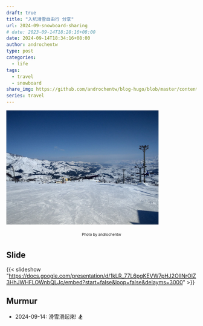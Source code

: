 ```yaml
---
draft: true
title: "入坑滑雪自由行 分享"
url: 2024-09-snowboard-sharing
# date: 2023-09-14T18:28:16+08:00
date: 2024-09-14T18:34:16+08:00
author: androchentw
type: post
categories:
  - life
tags: 
  - travel
  - snowboard
share_img: https://github.com/androchentw/blog-hugo/blob/master/content/life/travel/2019-01-30-Ishiuchi-Maruyama.jpg?raw=true
series: travel
---
```


<img style="width:80%;" src="https://github.com/androchentw/blog-hugo/blob/master/content/life/travel/2019-01-30-Ishiuchi-Maruyama.jpg?raw=true">
<p align="center"><sub><sup>
  Photo by androchentw
</sup></sub></p>

<!--more-->

## Slide

{{< slideshow "<https://docs.google.com/presentation/d/1kLR_77L6pgKEVW7pHJ2OIlNrOlZ3HhJWHFLOWnbQLJc/embed?start=false&loop=false&delayms=3000>" >}}

## Murmur

* 2024-09-14: 滑雪滑起來! 🏂
